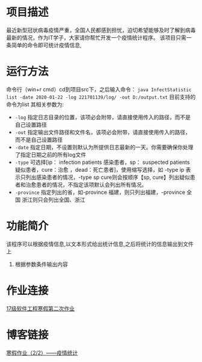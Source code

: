 # 项目描述
最近新型冠状病毒疫情严重，全国人民都感到担忧，迫切希望能够及时了解到病毒最新的情况，作为IT学子，大家请你帮忙开发一个疫情统计程序。
该项目只需一条简单的命令即可统计疫情信息,
# 运行方法
命令行（win+r cmd）cd到项目src下，之后输入命令：
``` java InfectStatistic list -date 2020-01-22 -log 221701139/log/ -out D:/output.txt ```
目前支持的命令为list
其相关参数为:
* `-log` 指定日志目录的位置，该项必会附带，请直接使用传入的路径，而不是自己设置路径
* `-out` 指定输出文件路径和文件名，该项必会附带，请直接使用传入的路径，而不是自己设置路径
* `-date` 指定日期，不设置则默认为所提供日志最新的一天。你需要确保你处理了指定日期之前的所有log文件
* `-type` 可选择[ip： infection patients 感染患者，sp： suspected patients 疑似患者，cure：治愈 ，dead：死亡患者]，使用缩写选择，如 -type ip 表示只列出感染患者的情况，-type sp cure则会按顺序【sp, cure】列出疑似患者和治愈患者的情况，不指定该项默认会列出所有情况。
* `-province` 指定列出的省，如-province 福建，则只列出福建，-province 全国 浙江则只会列出全国、浙江
# 功能简介
该程序可以根据疫情信息,以文本形式给出统计信息,之后将统计的信息输出到文件上
<br>
1. 根据参数条件输出内容
# 作业连接
[17级软件工程寒假第二次作业](https://edu.cnblogs.com/campus/fzu/2020SpringW/homework/10281)
# 博客链接
[寒假作业（2/2）——疫情统计](https://www.cnblogs.com/cybersa/p/12323482.html)



